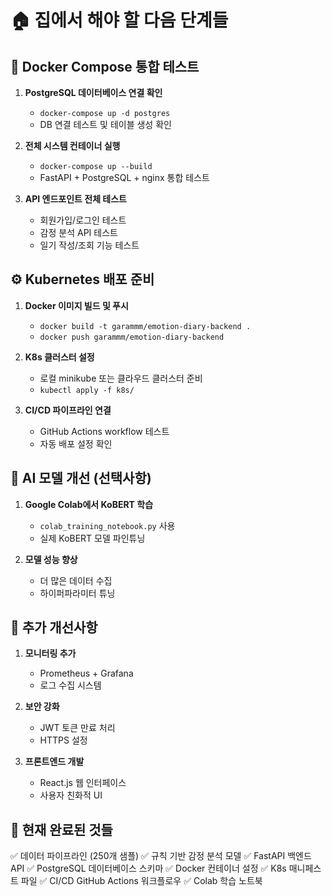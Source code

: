 # 🏠 집에서 해야 할 다음 단계들

## 🐳 Docker Compose 통합 테스트
1. **PostgreSQL 데이터베이스 연결 확인**
   - `docker-compose up -d postgres` 
   - DB 연결 테스트 및 테이블 생성 확인

2. **전체 시스템 컨테이너 실행**
   - `docker-compose up --build`
   - FastAPI + PostgreSQL + nginx 통합 테스트

3. **API 엔드포인트 전체 테스트**
   - 회원가입/로그인 테스트
   - 감정 분석 API 테스트  
   - 일기 작성/조회 기능 테스트

## ⚙️ Kubernetes 배포 준비
1. **Docker 이미지 빌드 및 푸시**
   - `docker build -t garammm/emotion-diary-backend .`
   - `docker push garammm/emotion-diary-backend`

2. **K8s 클러스터 설정**
   - 로컬 minikube 또는 클라우드 클러스터 준비
   - `kubectl apply -f k8s/`

3. **CI/CD 파이프라인 연결**
   - GitHub Actions workflow 테스트
   - 자동 배포 설정 확인

## 🤖 AI 모델 개선 (선택사항)
1. **Google Colab에서 KoBERT 학습**
   - `colab_training_notebook.py` 사용
   - 실제 KoBERT 모델 파인튜닝

2. **모델 성능 향상**
   - 더 많은 데이터 수집
   - 하이퍼파라미터 튜닝

## 🔧 추가 개선사항
1. **모니터링 추가**
   - Prometheus + Grafana
   - 로그 수집 시스템

2. **보안 강화**
   - JWT 토큰 만료 처리
   - HTTPS 설정

3. **프론트엔드 개발**
   - React.js 웹 인터페이스
   - 사용자 친화적 UI

## 📝 현재 완료된 것들
✅ 데이터 파이프라인 (250개 샘플)
✅ 규칙 기반 감정 분석 모델
✅ FastAPI 백엔드 API
✅ PostgreSQL 데이터베이스 스키마
✅ Docker 컨테이너 설정
✅ K8s 매니페스트 파일
✅ CI/CD GitHub Actions 워크플로우
✅ Colab 학습 노트북